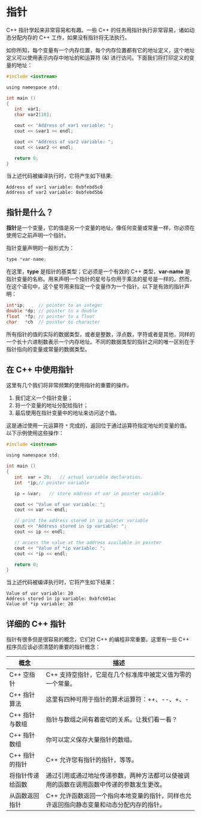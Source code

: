 # 指针

C++ 指针学起来非常容易和有趣。一些 C++ 的任务用指针执行非常容易，诸如动态分配内存的 C++ 工作，如果没有指针将无法执行。

如你所知，每个变量有一个内存位置，每个内存位置都有它的地址定义，这个地址定义可以使用表示内存中地址的和运算符 (&) 进行访问。下面我们将打印定义的变量的地址：

```c
#include <iostream>

using namespace std;

int main ()
{
   int  var1;
   char var2[10];

   cout << "Address of var1 variable: ";
   cout << &var1 << endl;

   cout << "Address of var2 variable: ";
   cout << &var2 << endl;

   return 0;
}
```

当上述代码被编译执行时，它将产生如下结果:

```
Address of var1 variable: 0xbfebd5c0
Address of var2 variable: 0xbfebd5b6
```

## 指针是什么？

**指针**是一个变量，它的值是另一个变量的地址。像任何变量或常量一样，你必须在使用它之前声明一个指针。

指针变量声明的一般形式为：

```c
type *var-name;
```

在这里，**type** 是指针的基类型；它必须是一个有效的 C++ 类型，**var-name** 是指针变量的名称。用来声明一个指针的星号与你用于乘法的星号是一样的。然而，在这个语句中，这个星号用来指定一个变量作为一个指针。以下是有效的指针声明：

```c
int*ip;     // pointer to an integer
double *dp; // pointer to a double
float  *fp; // pointer to a float
char   *ch  // pointer to character
```

所有指针的值的实际的数据类型，或者是整数，浮点数，字符或者是其他，同样的一个长十六进制数表示一个内存地址。不同的数据类型的指针之间的唯一区别在于指针指向的变量或常量的数据类型。

## 在 C++ 中使用指针

这里有几个我们将非常频繁的使用指针的重要的操作。

1. 我们定义一个指针变量；
2. 将一个变量的地址分配给指针；
3. 最后使用在指针变量中的地址来访问这个值。

这是通过使用一元运算符 `*` 完成的，返回位于通过运算符指定地址的变量的值。以下示例使用这些操作：

```c
#include <iostream>

using namespace std;

int main ()
{
   int  var = 20;   // actual variable declaration.
   int  *ip;// pointer variable 

   ip = &var;   // store address of var in pointer variable

   cout << "Value of var variable: ";
   cout << var << endl;

   // print the address stored in ip pointer variable
   cout << "Address stored in ip variable: ";
   cout << ip << endl;

   // access the value at the address available in pointer
   cout << "Value of *ip variable: ";
   cout << *ip << endl;

   return 0;
}
```

当上述代码被编译执行时，它将产生如下结果：

```
Value of var variable: 20
Address stored in ip variable: 0xbfc601ac
Value of *ip variable: 20
```

## 详细的 C++ 指针

指针有很多但是很容易的概念，它们对 C++ 的编程非常重要。这里有一些 C++ 程序员应该必须清楚的重要的指针概念：

| 概念             | 描述                                                         |
| ---------------- | ------------------------------------------------------------ |
| C++ 空指针       | C++ 支持空指针，它是在几个标准库中被定义值为零的一个常量。   |
| C++ 指针算法     | 这里有四种可用于指针的算术运算符：++、--、+、-                  |
| C++ 指针与数组   | 指针与数组之间有着密切的关系。让我们看一看？                 |
| C++ 指针数组     | 你可以定义保存大量指针的数组。                               |
| C++ 指针的指针   | C++ 允许您有指针的指针，等等。                               |
| 将指针传递给函数 | 通过引用或通过地址传递参数，两种方法都可以使被调用的函数在调用函数中传递的参数发生更改。 |
| 从函数返回指针   | C++ 允许函数返回一个指向本地变量的指针，同样也允许返回指向静态变量和动态分配内存的指针。 |